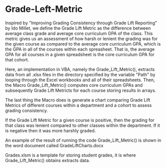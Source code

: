 # Grade-Left-Metric

Inspired by "Improving Grading Consistency through Grade Lift Reporting" by Ido Millet, we define the Grade Lift Metric as the difference between average class grade and average core curriculum GPA of the class. This metric gives us an assessment of how harsh or lenient the grading was for the given course as compared to the average core curriculum GPA, which is the GPA in all of the courses within each spreasheet. That is, the average GPA for all courses in a given spreadsheet is the core curriculum GPA for that cohort.

Here, an implementation in VBA, namely the Grade_Lift_Metric(), extracts data from all .xlsx files in the directory specified by the variable "Path" by looping through the Excel workbooks and all of their spreadsheets. Then, the Macro Grade_Lift_Metric() computes core curriculum GPAs and subsequently Grade Lift Metricts for each course storing results in arrays.

The last thing the Macro does is generate a chart comparing Grade Lift Metrics of different courses within a department and a cohort to assess grading consistency. 

If the Grade Lift Metric for a given course is positive, then the grading for that class was lenient compared to other classes within the department. If it is negative then it was more harshly graded.

An example of the result of running the code Grade_Lift_Metric() is shown in the word document called GradeLiftCharts.docx

Grades.xlsm is a template for storing student grades, it is where Grade_Lift_Metric() obtains extracts data.
